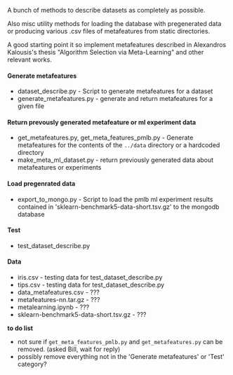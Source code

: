A bunch of methods to describe datasets as completely as possible.

Also misc utility methods for loading the database with pregenerated data or producing various .csv files of metafeatures from static directories.


A good starting point it so implement metafeatures described in Alexandros Kalousis's thesis "Algorithm Selection via Meta-Learning" and other relevant works.


#### Generate metafeatures ####
* dataset_describe.py - Script to generate metafeatures for a dataset
* generate_metafeatures.py - generate and return metafeatures for a given file


#### Return prevously generated metafeature or ml experiment data ####
* get_metafeatures.py, get_meta_features_pmlb.py - Generate metafeatures for the contents of the `../data` directory or a hardcoded directory
* make_meta_ml_dataset.py - return previously generated data about metafeatures or experiments

#### Load pregenrated data ####
* export_to_mongo.py - Script to load the pmlb ml experiment results contained in 'sklearn-benchmark5-data-short.tsv.gz' to the mongodb database

#### Test ####
* test_dataset_describe.py

#### Data ####
* iris.csv - testing data for test_dataset_describe.py
* tips.csv - testing data for test_dataset_describe.py
* data_metafeatures.csv - ???
* metafeatures-nn.tar.gz - ???
* metalearning.ipynb - ???
* sklearn-benchmark5-data-short.tsv.gz - ???


**to do list**
- not sure if `get_meta_features_pmlb.py` and `get_metafeatures.py` can be removed. (asked Bill, wait for reply)
- possibly remove everything not in the 'Generate metafeatures' or 'Test' category?

